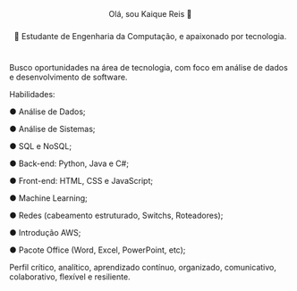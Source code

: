 <div align="center"> Olá, sou Kaique Reis 👋
 
 ###
 
 🔭 Estudante de Engenharia da Computação, e apaixonado por tecnologia.</div>

 #
Busco oportunidades na área de tecnologia, com foco em análise de dados e desenvolvimento de software.

Habilidades:

● Análise de Dados;

● Análise de Sistemas;

● SQL e NoSQL;

● Back-end: Python, Java e C#;

● Front-end: HTML, CSS e JavaScript;

● Machine Learning;

● Redes (cabeamento estruturado, Switchs, Roteadores);

● Introdução AWS;

● Pacote Office (Word, Excel, PowerPoint, etc);
 
Perfil crítico, analítico, aprendizado contínuo, organizado, comunicativo, colaborativo, flexível e resiliente.


